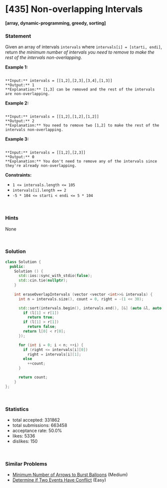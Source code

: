# [435] Non-overlapping Intervals

**[array, dynamic-programming, greedy, sorting]**

### Statement

Given an array of intervals `intervals` where `intervals[i] = [starti, endi]`, return *the minimum number of intervals you need to remove to make the rest of the intervals non-overlapping*.


**Example 1:**

```

**Input:** intervals = [[1,2],[2,3],[3,4],[1,3]]
**Output:** 1
**Explanation:** [1,3] can be removed and the rest of the intervals are non-overlapping.

```

**Example 2:**

```

**Input:** intervals = [[1,2],[1,2],[1,2]]
**Output:** 2
**Explanation:** You need to remove two [1,2] to make the rest of the intervals non-overlapping.

```

**Example 3:**

```

**Input:** intervals = [[1,2],[2,3]]
**Output:** 0
**Explanation:** You don't need to remove any of the intervals since they're already non-overlapping.

```

**Constraints:**
* `1 <= intervals.length <= 105`
* `intervals[i].length == 2`
* `-5 * 104 <= starti < endi <= 5 * 104`


<br>

### Hints

None

<br>

### Solution

```cpp
class Solution {
  public:
    Solution () {
      std::ios::sync_with_stdio(false);
      std::cin.tie(nullptr);
    }
    
    int eraseOverlapIntervals (vector <vector <int>>& intervals) {
      int n = intervals.size(), count = 0, right = -(1 << 30);

      std::sort(intervals.begin(), intervals.end(), [&] (auto &l, auto &r) {
        if (l[1] < r[1])
          return true;
        if (l[1] > r[1])
          return false;
        return l[0] < r[0];
      });

      for (int i = 0; i < n; ++i) {
        if (right <= intervals[i][0])
          right = intervals[i][1];
        else
          ++count;
      }

      return count;
    }
};
```

<br>

### Statistics

- total accepted: 331862
- total submissions: 663458
- acceptance rate: 50.0%
- likes: 5336
- dislikes: 150

<br>

### Similar Problems

- [Minimum Number of Arrows to Burst Balloons](https://leetcode.com/problems/minimum-number-of-arrows-to-burst-balloons) (Medium)
- [Determine if Two Events Have Conflict](https://leetcode.com/problems/determine-if-two-events-have-conflict) (Easy)
